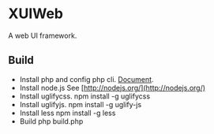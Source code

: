 XUIWeb
======

A web UI framework. 

Build
----------------------
- Install php and config php cli. [Document](http://www.php.net/manual/en/features.commandline.introduction.php).
- Install node.js See [http://nodejs.org/](http://nodejs.org/)
- Install uglifycss. 
  npm install -g uglifycss
- Install uglifyjs.
  npm install -g uglify-js
- Install less
  npm install -g less
- Build
  php build.php
